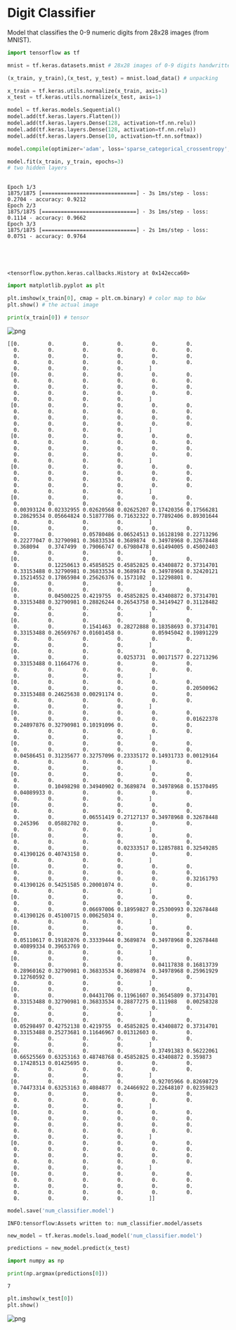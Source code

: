 # Digit Classifier

Model that classifies the 0-9 numeric digits from 28x28 images (from MNIST).

```python
import tensorflow as tf

mnist = tf.keras.datasets.mnist # 28x28 images of 0-9 digits handwritten

(x_train, y_train),(x_test, y_test) = mnist.load_data() # unpacking

x_train = tf.keras.utils.normalize(x_train, axis=1)
x_test = tf.keras.utils.normalize(x_test, axis=1)

model = tf.keras.models.Sequential()
model.add(tf.keras.layers.Flatten())
model.add(tf.keras.layers.Dense(128, activation=tf.nn.relu))
model.add(tf.keras.layers.Dense(128, activation=tf.nn.relu))
model.add(tf.keras.layers.Dense(10, activation=tf.nn.softmax))

model.compile(optimizer='adam', loss='sparse_categorical_crossentropy', metrics=['accuracy'])

model.fit(x_train, y_train, epochs=3)
# two hidden layers
    
```

    Epoch 1/3
    1875/1875 [==============================] - 3s 1ms/step - loss: 0.2704 - accuracy: 0.9212
    Epoch 2/3
    1875/1875 [==============================] - 3s 1ms/step - loss: 0.1114 - accuracy: 0.9662
    Epoch 3/3
    1875/1875 [==============================] - 2s 1ms/step - loss: 0.0751 - accuracy: 0.9764





    <tensorflow.python.keras.callbacks.History at 0x142ecca60>




```python
import matplotlib.pyplot as plt

plt.imshow(x_train[0], cmap = plt.cm.binary) # color map to b&w
plt.show() # the actual image

print(x_train[0]) # tensor

```


![png](output_1_0.png)


    [[0.         0.         0.         0.         0.         0.
      0.         0.         0.         0.         0.         0.
      0.         0.         0.         0.         0.         0.
      0.         0.         0.         0.         0.         0.
      0.         0.         0.         0.        ]
     [0.         0.         0.         0.         0.         0.
      0.         0.         0.         0.         0.         0.
      0.         0.         0.         0.         0.         0.
      0.         0.         0.         0.         0.         0.
      0.         0.         0.         0.        ]
     [0.         0.         0.         0.         0.         0.
      0.         0.         0.         0.         0.         0.
      0.         0.         0.         0.         0.         0.
      0.         0.         0.         0.         0.         0.
      0.         0.         0.         0.        ]
     [0.         0.         0.         0.         0.         0.
      0.         0.         0.         0.         0.         0.
      0.         0.         0.         0.         0.         0.
      0.         0.         0.         0.         0.         0.
      0.         0.         0.         0.        ]
     [0.         0.         0.         0.         0.         0.
      0.         0.         0.         0.         0.         0.
      0.         0.         0.         0.         0.         0.
      0.         0.         0.         0.         0.         0.
      0.         0.         0.         0.        ]
     [0.         0.         0.         0.         0.         0.
      0.         0.         0.         0.         0.         0.
      0.00393124 0.02332955 0.02620568 0.02625207 0.17420356 0.17566281
      0.28629534 0.05664824 0.51877786 0.71632322 0.77892406 0.89301644
      0.         0.         0.         0.        ]
     [0.         0.         0.         0.         0.         0.
      0.         0.         0.05780486 0.06524513 0.16128198 0.22713296
      0.22277047 0.32790981 0.36833534 0.3689874  0.34978968 0.32678448
      0.368094   0.3747499  0.79066747 0.67980478 0.61494005 0.45002403
      0.         0.         0.         0.        ]
     [0.         0.         0.         0.         0.         0.
      0.         0.12250613 0.45858525 0.45852825 0.43408872 0.37314701
      0.33153488 0.32790981 0.36833534 0.3689874  0.34978968 0.32420121
      0.15214552 0.17865984 0.25626376 0.1573102  0.12298801 0.
      0.         0.         0.         0.        ]
     [0.         0.         0.         0.         0.         0.
      0.         0.04500225 0.4219755  0.45852825 0.43408872 0.37314701
      0.33153488 0.32790981 0.28826244 0.26543758 0.34149427 0.31128482
      0.         0.         0.         0.         0.         0.
      0.         0.         0.         0.        ]
     [0.         0.         0.         0.         0.         0.
      0.         0.         0.1541463  0.28272888 0.18358693 0.37314701
      0.33153488 0.26569767 0.01601458 0.         0.05945042 0.19891229
      0.         0.         0.         0.         0.         0.
      0.         0.         0.         0.        ]
     [0.         0.         0.         0.         0.         0.
      0.         0.         0.         0.0253731  0.00171577 0.22713296
      0.33153488 0.11664776 0.         0.         0.         0.
      0.         0.         0.         0.         0.         0.
      0.         0.         0.         0.        ]
     [0.         0.         0.         0.         0.         0.
      0.         0.         0.         0.         0.         0.20500962
      0.33153488 0.24625638 0.00291174 0.         0.         0.
      0.         0.         0.         0.         0.         0.
      0.         0.         0.         0.        ]
     [0.         0.         0.         0.         0.         0.
      0.         0.         0.         0.         0.         0.01622378
      0.24897876 0.32790981 0.10191096 0.         0.         0.
      0.         0.         0.         0.         0.         0.
      0.         0.         0.         0.        ]
     [0.         0.         0.         0.         0.         0.
      0.         0.         0.         0.         0.         0.
      0.04586451 0.31235677 0.32757096 0.23335172 0.14931733 0.00129164
      0.         0.         0.         0.         0.         0.
      0.         0.         0.         0.        ]
     [0.         0.         0.         0.         0.         0.
      0.         0.         0.         0.         0.         0.
      0.         0.10498298 0.34940902 0.3689874  0.34978968 0.15370495
      0.04089933 0.         0.         0.         0.         0.
      0.         0.         0.         0.        ]
     [0.         0.         0.         0.         0.         0.
      0.         0.         0.         0.         0.         0.
      0.         0.         0.06551419 0.27127137 0.34978968 0.32678448
      0.245396   0.05882702 0.         0.         0.         0.
      0.         0.         0.         0.        ]
     [0.         0.         0.         0.         0.         0.
      0.         0.         0.         0.         0.         0.
      0.         0.         0.         0.02333517 0.12857881 0.32549285
      0.41390126 0.40743158 0.         0.         0.         0.
      0.         0.         0.         0.        ]
     [0.         0.         0.         0.         0.         0.
      0.         0.         0.         0.         0.         0.
      0.         0.         0.         0.         0.         0.32161793
      0.41390126 0.54251585 0.20001074 0.         0.         0.
      0.         0.         0.         0.        ]
     [0.         0.         0.         0.         0.         0.
      0.         0.         0.         0.         0.         0.
      0.         0.         0.06697006 0.18959827 0.25300993 0.32678448
      0.41390126 0.45100715 0.00625034 0.         0.         0.
      0.         0.         0.         0.        ]
     [0.         0.         0.         0.         0.         0.
      0.         0.         0.         0.         0.         0.
      0.05110617 0.19182076 0.33339444 0.3689874  0.34978968 0.32678448
      0.40899334 0.39653769 0.         0.         0.         0.
      0.         0.         0.         0.        ]
     [0.         0.         0.         0.         0.         0.
      0.         0.         0.         0.         0.04117838 0.16813739
      0.28960162 0.32790981 0.36833534 0.3689874  0.34978968 0.25961929
      0.12760592 0.         0.         0.         0.         0.
      0.         0.         0.         0.        ]
     [0.         0.         0.         0.         0.         0.
      0.         0.         0.04431706 0.11961607 0.36545809 0.37314701
      0.33153488 0.32790981 0.36833534 0.28877275 0.111988   0.00258328
      0.         0.         0.         0.         0.         0.
      0.         0.         0.         0.        ]
     [0.         0.         0.         0.         0.         0.
      0.05298497 0.42752138 0.4219755  0.45852825 0.43408872 0.37314701
      0.33153488 0.25273681 0.11646967 0.01312603 0.         0.
      0.         0.         0.         0.         0.         0.
      0.         0.         0.         0.        ]
     [0.         0.         0.         0.         0.37491383 0.56222061
      0.66525569 0.63253163 0.48748768 0.45852825 0.43408872 0.359873
      0.17428513 0.01425695 0.         0.         0.         0.
      0.         0.         0.         0.         0.         0.
      0.         0.         0.         0.        ]
     [0.         0.         0.         0.         0.92705966 0.82698729
      0.74473314 0.63253163 0.4084877  0.24466922 0.22648107 0.02359823
      0.         0.         0.         0.         0.         0.
      0.         0.         0.         0.         0.         0.
      0.         0.         0.         0.        ]
     [0.         0.         0.         0.         0.         0.
      0.         0.         0.         0.         0.         0.
      0.         0.         0.         0.         0.         0.
      0.         0.         0.         0.         0.         0.
      0.         0.         0.         0.        ]
     [0.         0.         0.         0.         0.         0.
      0.         0.         0.         0.         0.         0.
      0.         0.         0.         0.         0.         0.
      0.         0.         0.         0.         0.         0.
      0.         0.         0.         0.        ]
     [0.         0.         0.         0.         0.         0.
      0.         0.         0.         0.         0.         0.
      0.         0.         0.         0.         0.         0.
      0.         0.         0.         0.         0.         0.
      0.         0.         0.         0.        ]]



```python
model.save('num_classifier.model')
```

    INFO:tensorflow:Assets written to: num_classifier.model/assets



```python
new_model = tf.keras.models.load_model('num_classifier.model')
```


```python
predictions = new_model.predict(x_test)
```


```python
import numpy as np

print(np.argmax(predictions[0]))
```

    7



```python
plt.imshow(x_test[0])
plt.show()
```


![png](output_6_0.png)


